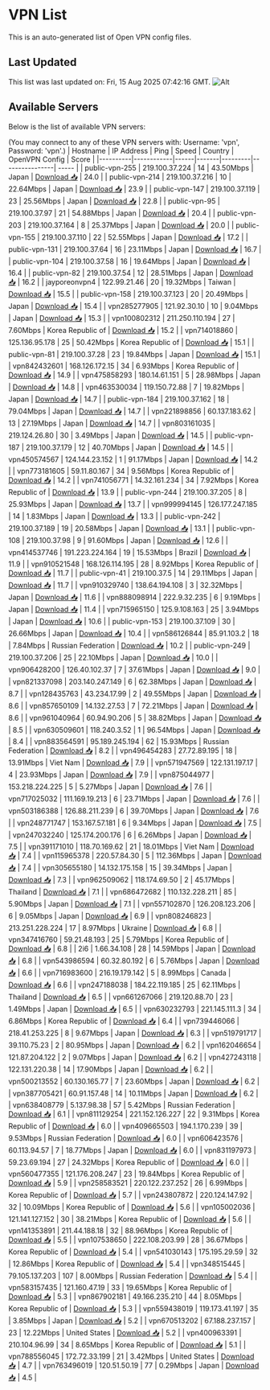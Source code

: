 # VPN List

This is an auto-generated list of Open VPN config files.

## Last Updated

This list was last updated on: Fri, 15 Aug 2025 07:42:16 GMT.
![Alt](https://repobeats.axiom.co/api/embed/186b98318ef1479477931607c1ad7d823f12451f.svg "Repobeats analytics image")

## Available Servers

Below is the list of available VPN servers:

(You may connect to any of these VPN servers with: Username: 'vpn', Password: 'vpn'.)
| Hostname | IP Address | Ping | Speed | Country | OpenVPN Config | Score |
|----------|------------|------|-------|---------|----------------| ----- |
| public-vpn-255 | 219.100.37.224 | 14 | 43.50Mbps | Japan | [Download 📥](./configs/server_0_JP.ovpn) | 24.0 |
| public-vpn-214 | 219.100.37.216 | 10 | 22.64Mbps | Japan | [Download 📥](./configs/server_1_JP.ovpn) | 23.9 |
| public-vpn-147 | 219.100.37.119 | 23 | 25.56Mbps | Japan | [Download 📥](./configs/server_2_JP.ovpn) | 22.8 |
| public-vpn-95 | 219.100.37.97 | 21 | 54.88Mbps | Japan | [Download 📥](./configs/server_3_JP.ovpn) | 20.4 |
| public-vpn-203 | 219.100.37.164 | 8 | 25.37Mbps | Japan | [Download 📥](./configs/server_4_JP.ovpn) | 20.0 |
| public-vpn-155 | 219.100.37.110 | 22 | 52.55Mbps | Japan | [Download 📥](./configs/server_5_JP.ovpn) | 17.2 |
| public-vpn-131 | 219.100.37.64 | 16 | 23.11Mbps | Japan | [Download 📥](./configs/server_6_JP.ovpn) | 16.7 |
| public-vpn-104 | 219.100.37.58 | 16 | 19.64Mbps | Japan | [Download 📥](./configs/server_7_JP.ovpn) | 16.4 |
| public-vpn-82 | 219.100.37.54 | 12 | 28.51Mbps | Japan | [Download 📥](./configs/server_8_JP.ovpn) | 16.2 |
| jayporeonvpn4 | 122.99.21.46 | 20 | 19.32Mbps | Taiwan | [Download 📥](./configs/server_9_TW.ovpn) | 15.5 |
| public-vpn-158 | 219.100.37.123 | 20 | 20.49Mbps | Japan | [Download 📥](./configs/server_10_JP.ovpn) | 15.4 |
| vpn285277905 | 121.92.30.10 | 10 | 9.04Mbps | Japan | [Download 📥](./configs/server_11_JP.ovpn) | 15.3 |
| vpn100802312 | 211.250.110.194 | 27 | 7.60Mbps | Korea Republic of | [Download 📥](./configs/server_12_KR.ovpn) | 15.2 |
| vpn714018860 | 125.136.95.178 | 25 | 50.42Mbps | Korea Republic of | [Download 📥](./configs/server_13_KR.ovpn) | 15.1 |
| public-vpn-81 | 219.100.37.28 | 23 | 19.84Mbps | Japan | [Download 📥](./configs/server_14_JP.ovpn) | 15.1 |
| vpn842432601 | 168.126.172.15 | 34 | 6.93Mbps | Korea Republic of | [Download 📥](./configs/server_15_KR.ovpn) | 14.9 |
| vpn475858293 | 180.14.61.151 | 5 | 28.98Mbps | Japan | [Download 📥](./configs/server_16_JP.ovpn) | 14.8 |
| vpn463530034 | 119.150.72.88 | 7 | 19.82Mbps | Japan | [Download 📥](./configs/server_17_JP.ovpn) | 14.7 |
| public-vpn-184 | 219.100.37.162 | 18 | 79.04Mbps | Japan | [Download 📥](./configs/server_18_JP.ovpn) | 14.7 |
| vpn221898856 | 60.137.183.62 | 13 | 27.19Mbps | Japan | [Download 📥](./configs/server_19_JP.ovpn) | 14.7 |
| vpn803161035 | 219.124.26.80 | 30 | 3.49Mbps | Japan | [Download 📥](./configs/server_20_JP.ovpn) | 14.5 |
| public-vpn-187 | 219.100.37.179 | 12 | 40.70Mbps | Japan | [Download 📥](./configs/server_21_JP.ovpn) | 14.5 |
| vpn450574567 | 124.144.23.152 | 1 | 91.17Mbps | Japan | [Download 📥](./configs/server_22_JP.ovpn) | 14.2 |
| vpn773181605 | 59.11.80.167 | 34 | 9.56Mbps | Korea Republic of | [Download 📥](./configs/server_23_KR.ovpn) | 14.2 |
| vpn741056771 | 14.32.161.234 | 34 | 7.92Mbps | Korea Republic of | [Download 📥](./configs/server_24_KR.ovpn) | 13.9 |
| public-vpn-244 | 219.100.37.205 | 8 | 25.93Mbps | Japan | [Download 📥](./configs/server_25_JP.ovpn) | 13.7 |
| vpn999994145 | 126.177.247.185 | 14 | 1.83Mbps | Japan | [Download 📥](./configs/server_26_JP.ovpn) | 13.3 |
| public-vpn-242 | 219.100.37.189 | 19 | 20.58Mbps | Japan | [Download 📥](./configs/server_27_JP.ovpn) | 13.1 |
| public-vpn-108 | 219.100.37.98 | 9 | 91.60Mbps | Japan | [Download 📥](./configs/server_28_JP.ovpn) | 12.6 |
| vpn414537746 | 191.223.224.164 | 19 | 15.53Mbps | Brazil | [Download 📥](./configs/server_29_BR.ovpn) | 11.9 |
| vpn910521548 | 168.126.114.195 | 28 | 8.92Mbps | Korea Republic of | [Download 📥](./configs/server_30_KR.ovpn) | 11.7 |
| public-vpn-41 | 219.100.37.5 | 14 | 29.11Mbps | Japan | [Download 📥](./configs/server_31_JP.ovpn) | 11.7 |
| vpn910329740 | 138.64.194.108 | 3 | 32.32Mbps | Japan | [Download 📥](./configs/server_32_JP.ovpn) | 11.6 |
| vpn888098914 | 222.9.32.235 | 6 | 9.19Mbps | Japan | [Download 📥](./configs/server_33_JP.ovpn) | 11.4 |
| vpn715965150 | 125.9.108.163 | 25 | 3.94Mbps | Japan | [Download 📥](./configs/server_34_JP.ovpn) | 10.6 |
| public-vpn-153 | 219.100.37.109 | 30 | 26.66Mbps | Japan | [Download 📥](./configs/server_35_JP.ovpn) | 10.4 |
| vpn586126844 | 85.91.103.2 | 18 | 7.84Mbps | Russian Federation | [Download 📥](./configs/server_36_RU.ovpn) | 10.2 |
| public-vpn-249 | 219.100.37.206 | 25 | 22.10Mbps | Japan | [Download 📥](./configs/server_37_JP.ovpn) | 10.0 |
| vpn906428200 | 126.40.102.37 | 7 | 37.61Mbps | Japan | [Download 📥](./configs/server_38_JP.ovpn) | 9.0 |
| vpn821337098 | 203.140.247.149 | 6 | 62.38Mbps | Japan | [Download 📥](./configs/server_39_JP.ovpn) | 8.7 |
| vpn128435763 | 43.234.17.99 | 2 | 49.55Mbps | Japan | [Download 📥](./configs/server_40_JP.ovpn) | 8.6 |
| vpn857650109 | 14.132.27.53 | 7 | 72.21Mbps | Japan | [Download 📥](./configs/server_41_JP.ovpn) | 8.6 |
| vpn961040964 | 60.94.90.206 | 5 | 38.82Mbps | Japan | [Download 📥](./configs/server_42_JP.ovpn) | 8.5 |
| vpn630509601 | 118.240.3.52 | 1 | 96.54Mbps | Japan | [Download 📥](./configs/server_43_JP.ovpn) | 8.4 |
| vpn883564591 | 95.189.245.194 | 62 | 15.93Mbps | Russian Federation | [Download 📥](./configs/server_44_RU.ovpn) | 8.2 |
| vpn496454283 | 27.72.89.195 | 18 | 13.91Mbps | Viet Nam | [Download 📥](./configs/server_45_VN.ovpn) | 7.9 |
| vpn571947569 | 122.131.197.17 | 4 | 23.93Mbps | Japan | [Download 📥](./configs/server_46_JP.ovpn) | 7.9 |
| vpn875044977 | 153.218.224.225 | 5 | 5.27Mbps | Japan | [Download 📥](./configs/server_47_JP.ovpn) | 7.6 |
| vpn717025032 | 111.169.19.213 | 6 | 23.71Mbps | Japan | [Download 📥](./configs/server_48_JP.ovpn) | 7.6 |
| vpn503186388 | 126.88.211.239 | 6 | 39.70Mbps | Japan | [Download 📥](./configs/server_49_JP.ovpn) | 7.6 |
| vpn248771747 | 153.167.57.181 | 6 | 9.34Mbps | Japan | [Download 📥](./configs/server_50_JP.ovpn) | 7.5 |
| vpn247032240 | 125.174.200.176 | 6 | 6.26Mbps | Japan | [Download 📥](./configs/server_51_JP.ovpn) | 7.5 |
| vpn391171010 | 118.70.169.62 | 21 | 18.01Mbps | Viet Nam | [Download 📥](./configs/server_52_VN.ovpn) | 7.4 |
| vpn115965378 | 220.57.84.30 | 5 | 112.36Mbps | Japan | [Download 📥](./configs/server_53_JP.ovpn) | 7.4 |
| vpn305655180 | 14.132.175.158 | 15 | 39.34Mbps | Japan | [Download 📥](./configs/server_54_JP.ovpn) | 7.3 |
| vpn962509062 | 118.174.69.50 | 2 | 45.17Mbps | Thailand | [Download 📥](./configs/server_55_TH.ovpn) | 7.1 |
| vpn686472682 | 110.132.228.211 | 85 | 5.90Mbps | Japan | [Download 📥](./configs/server_56_JP.ovpn) | 7.1 |
| vpn557102870 | 126.208.123.206 | 6 | 9.05Mbps | Japan | [Download 📥](./configs/server_57_JP.ovpn) | 6.9 |
| vpn808246823 | 213.251.228.224 | 17 | 8.97Mbps | Ukraine | [Download 📥](./configs/server_58_UA.ovpn) | 6.8 |
| vpn347416760 | 59.21.48.193 | 25 | 5.79Mbps | Korea Republic of | [Download 📥](./configs/server_59_KR.ovpn) | 6.8 |
| 2i6 | 1.66.34.108 | 28 | 14.59Mbps | Japan | [Download 📥](./configs/server_60_JP.ovpn) | 6.8 |
| vpn543986594 | 60.32.80.192 | 6 | 5.76Mbps | Japan | [Download 📥](./configs/server_61_JP.ovpn) | 6.6 |
| vpn716983600 | 216.19.179.142 | 5 | 8.99Mbps | Canada | [Download 📥](./configs/server_62_CA.ovpn) | 6.6 |
| vpn247188038 | 184.22.119.185 | 25 | 62.11Mbps | Thailand | [Download 📥](./configs/server_63_TH.ovpn) | 6.5 |
| vpn661267066 | 219.120.88.70 | 23 | 1.49Mbps | Japan | [Download 📥](./configs/server_64_JP.ovpn) | 6.5 |
| vpn630232793 | 221.145.111.3 | 34 | 6.86Mbps | Korea Republic of | [Download 📥](./configs/server_65_KR.ovpn) | 6.4 |
| vpn739446066 | 218.41.253.225 | 8 | 9.67Mbps | Japan | [Download 📥](./configs/server_66_JP.ovpn) | 6.3 |
| vpn519791717 | 39.110.75.23 | 2 | 80.95Mbps | Japan | [Download 📥](./configs/server_67_JP.ovpn) | 6.2 |
| vpn162046654 | 121.87.204.122 | 2 | 9.07Mbps | Japan | [Download 📥](./configs/server_68_JP.ovpn) | 6.2 |
| vpn427243118 | 122.131.220.38 | 14 | 17.90Mbps | Japan | [Download 📥](./configs/server_69_JP.ovpn) | 6.2 |
| vpn500213552 | 60.130.165.77 | 7 | 23.60Mbps | Japan | [Download 📥](./configs/server_70_JP.ovpn) | 6.2 |
| vpn387705421 | 60.91.157.48 | 14 | 10.11Mbps | Japan | [Download 📥](./configs/server_71_JP.ovpn) | 6.2 |
| vpn638408779 | 5.137.98.38 | 57 | 5.42Mbps | Russian Federation | [Download 📥](./configs/server_72_RU.ovpn) | 6.1 |
| vpn811129254 | 221.152.126.227 | 22 | 9.31Mbps | Korea Republic of | [Download 📥](./configs/server_73_KR.ovpn) | 6.0 |
| vpn409665503 | 194.1.170.239 | 39 | 9.53Mbps | Russian Federation | [Download 📥](./configs/server_74_RU.ovpn) | 6.0 |
| vpn606423576 | 60.113.94.57 | 7 | 18.77Mbps | Japan | [Download 📥](./configs/server_75_JP.ovpn) | 6.0 |
| vpn831197973 | 59.23.69.194 | 27 | 24.32Mbps | Korea Republic of | [Download 📥](./configs/server_76_KR.ovpn) | 6.0 |
| vpn560477355 | 121.176.208.247 | 23 | 19.84Mbps | Korea Republic of | [Download 📥](./configs/server_77_KR.ovpn) | 5.9 |
| vpn258583521 | 220.122.237.252 | 26 | 6.99Mbps | Korea Republic of | [Download 📥](./configs/server_78_KR.ovpn) | 5.7 |
| vpn243807872 | 220.124.147.92 | 32 | 10.09Mbps | Korea Republic of | [Download 📥](./configs/server_79_KR.ovpn) | 5.6 |
| vpn105002036 | 121.141.127.152 | 30 | 38.21Mbps | Korea Republic of | [Download 📥](./configs/server_80_KR.ovpn) | 5.6 |
| vpn141353891 | 211.44.188.18 | 32 | 88.96Mbps | Korea Republic of | [Download 📥](./configs/server_81_KR.ovpn) | 5.5 |
| vpn107538650 | 222.108.203.99 | 28 | 36.67Mbps | Korea Republic of | [Download 📥](./configs/server_82_KR.ovpn) | 5.4 |
| vpn541030143 | 175.195.29.59 | 32 | 12.86Mbps | Korea Republic of | [Download 📥](./configs/server_83_KR.ovpn) | 5.4 |
| vpn348515445 | 79.105.137.203 | 107 | 8.00Mbps | Russian Federation | [Download 📥](./configs/server_84_RU.ovpn) | 5.4 |
| vpn583157435 | 121.160.47.19 | 33 | 19.65Mbps | Korea Republic of | [Download 📥](./configs/server_85_KR.ovpn) | 5.3 |
| vpn867902181 | 49.166.235.210 | 44 | 8.05Mbps | Korea Republic of | [Download 📥](./configs/server_86_KR.ovpn) | 5.3 |
| vpn559438019 | 119.173.41.197 | 35 | 3.85Mbps | Japan | [Download 📥](./configs/server_87_JP.ovpn) | 5.2 |
| vpn670513202 | 67.188.237.157 | 23 | 12.22Mbps | United States | [Download 📥](./configs/server_88_US.ovpn) | 5.2 |
| vpn400963391 | 210.104.96.99 | 34 | 8.65Mbps | Korea Republic of | [Download 📥](./configs/server_89_KR.ovpn) | 5.1 |
| vpn788556045 | 172.72.33.199 | 21 | 3.42Mbps | United States | [Download 📥](./configs/server_90_US.ovpn) | 4.7 |
| vpn763496019 | 120.51.50.19 | 77 | 0.29Mbps | Japan | [Download 📥](./configs/server_91_JP.ovpn) | 4.5 |
